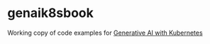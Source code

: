 # genaik8sbook
Working copy of code examples for [Generative AI with Kubernetes](https://www.amazon.com/Generative-Kubernetes-Implementing-infrastructure-applications/dp/9365898323/)

